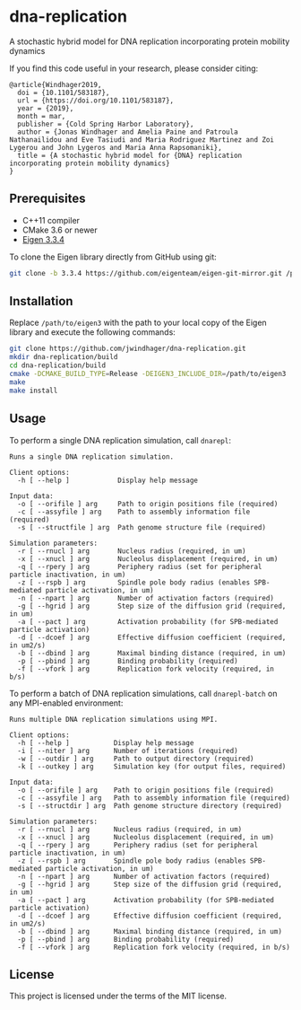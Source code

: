 # dna-replication

A stochastic hybrid model for DNA replication incorporating protein mobility dynamics

If you find this code useful in your research, please consider citing:
```
@article{Windhager2019,
  doi = {10.1101/583187},
  url = {https://doi.org/10.1101/583187},
  year = {2019},
  month = mar,
  publisher = {Cold Spring Harbor Laboratory},
  author = {Jonas Windhager and Amelia Paine and Patroula Nathanailidou and Eve Tasiudi and Maria Rodriguez Martinez and Zoi Lygerou and John Lygeros and Maria Anna Rapsomaniki},
  title = {A stochastic hybrid model for {DNA} replication incorporating protein mobility dynamics}
}
```

## Prerequisites

* C++11 compiler
* CMake 3.6 or newer
* [Eigen 3.3.4](https://eigen.tuxfamily.org)

To clone the Eigen library directly from GitHub using git:
```bash
git clone -b 3.3.4 https://github.com/eigenteam/eigen-git-mirror.git /path/to/eigen3
```

## Installation

Replace `/path/to/eigen3` with the path to your local copy of the Eigen library and execute the following commands:
```bash
git clone https://github.com/jwindhager/dna-replication.git
mkdir dna-replication/build
cd dna-replication/build
cmake -DCMAKE_BUILD_TYPE=Release -DEIGEN3_INCLUDE_DIR=/path/to/eigen3 ..
make
make install
```

## Usage

To perform a single DNA replication simulation, call `dnarepl`:
```
Runs a single DNA replication simulation.

Client options:
  -h [ --help ]            Display help message

Input data:
  -o [ --orifile ] arg     Path to origin positions file (required)
  -c [ --assyfile ] arg    Path to assembly information file (required)
  -s [ --structfile ] arg  Path genome structure file (required)

Simulation parameters:
  -r [ --rnucl ] arg       Nucleus radius (required, in um)
  -x [ --xnucl ] arg       Nucleolus displacement (required, in um)
  -q [ --rpery ] arg       Periphery radius (set for peripheral particle inactivation, in um)
  -z [ --rspb ] arg        Spindle pole body radius (enables SPB-mediated particle activation, in um)
  -n [ --npart ] arg       Number of activation factors (required)
  -g [ --hgrid ] arg       Step size of the diffusion grid (required, in um)
  -a [ --pact ] arg        Activation probability (for SPB-mediated particle activation)
  -d [ --dcoef ] arg       Effective diffusion coefficient (required, in um2/s)
  -b [ --dbind ] arg       Maximal binding distance (required, in um)
  -p [ --pbind ] arg       Binding probability (required)
  -f [ --vfork ] arg       Replication fork velocity (required, in b/s)
```

To perform a batch of DNA replication simulations, call `dnarepl-batch` on any MPI-enabled environment:
```
Runs multiple DNA replication simulations using MPI.

Client options:
  -h [ --help ]           Display help message
  -i [ --niter ] arg      Number of iterations (required)
  -w [ --outdir ] arg     Path to output directory (required)
  -k [ --outkey ] arg     Simulation key (for output files, required)

Input data:
  -o [ --orifile ] arg    Path to origin positions file (required)
  -c [ --assyfile ] arg   Path to assembly information file (required)
  -s [ --structdir ] arg  Path genome structure directory (required)

Simulation parameters:
  -r [ --rnucl ] arg      Nucleus radius (required, in um)
  -x [ --xnucl ] arg      Nucleolus displacement (required, in um)
  -q [ --rpery ] arg      Periphery radius (set for peripheral particle inactivation, in um)
  -z [ --rspb ] arg       Spindle pole body radius (enables SPB-mediated particle activation, in um)
  -n [ --npart ] arg      Number of activation factors (required)
  -g [ --hgrid ] arg      Step size of the diffusion grid (required, in um)
  -a [ --pact ] arg       Activation probability (for SPB-mediated particle activation)
  -d [ --dcoef ] arg      Effective diffusion coefficient (required, in um2/s)
  -b [ --dbind ] arg      Maximal binding distance (required, in um)
  -p [ --pbind ] arg      Binding probability (required)
  -f [ --vfork ] arg      Replication fork velocity (required, in b/s)
```

## License

This project is licensed under the terms of the MIT license.

